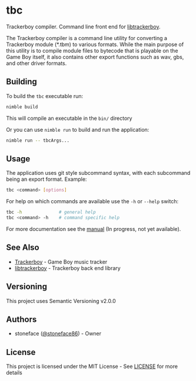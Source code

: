 # tbc

Trackerboy compiler. Command line front end for [libtrackerboy][libtrackerboy-url].

The Trackerboy compiler is a command line utility for converting a Trackerboy
module (*.tbm) to various formats. While the main purpose of this utility is
to compile module files to bytecode that is playable on the Game Boy itself,
it also contains other export functions such as wav, gbs, and other driver
formats.

## Building

To build the `tbc` executable run:
```sh
nimble build
```

This will compile an executable in the `bin/` directory

Or you can use `nimble run` to build and run the application:
```sh
nimble run -- tbcArgs...
```

## Usage

The application uses git style subcommand syntax, with each subcommand being
an export format. Example:

```sh
tbc <command> [options]
```

For help on which commands are available use the `-h` or `--help` switch:
```sh
tbc -h              # general help
tbc <command> -h    # command specific help
```

For more documentation see the [manual](#) (In progress, not yet available).

## See Also

 - [Trackerboy](https://github.com/stoneface86/trackerboy) - Game Boy music tracker
 - [libtrackerboy][libtrackerboy-url] - Trackerboy back end library

## Versioning

This project uses Semantic Versioning v2.0.0

## Authors

 - stoneface ([@stoneface86](https://github.com/stoneface86)) - Owner

## License

This project is licensed under the MIT License - See [LICENSE](LICENSE) for more details

[libtrackerboy-url]: https://github.com/stoneface86/libtrackerboy
